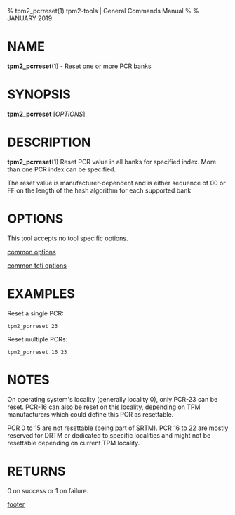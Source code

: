 % tpm2_pcrreset(1) tpm2-tools | General Commands Manual
%
% JANUARY 2019

# NAME

**tpm2_pcrreset**(1) - Reset one or more PCR banks

# SYNOPSIS

**tpm2_pcrreset** [*OPTIONS*]

# DESCRIPTION

**tpm2_pcrreset**(1) Reset PCR value in all banks for specified index. More than one PCR index can be specified.

The reset value is manufacturer-dependent and is either sequence of 00 or FF on the length of the hash algorithm for each supported bank

# OPTIONS

This tool accepts no tool specific options.

[common options](common/options.md)

[common tcti options](common/tcti.md)

# EXAMPLES

Reset a single PCR:

```
tpm2_pcrreset 23
```

Reset multiple PCRs:

```
tpm2_pcrreset 16 23
```

# NOTES

On operating system's locality (generally locality 0), only PCR-23 can be reset. PCR-16 can also be reset on this locality, depending on TPM manufacturers which could define this PCR as resettable.

PCR 0 to 15 are not resettable (being part of SRTM). PCR 16 to 22 are mostly reserved for DRTM or dedicated to specific localities and might not be resettable depending on current TPM locality.

# RETURNS

0 on success or 1 on failure.

[footer](common/footer.md)
